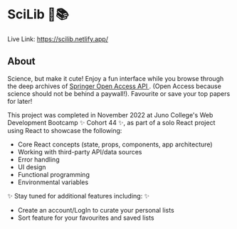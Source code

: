 # SciLib 🧪📚

Live Link: https://scilib.netlify.app/

## About

Science, but make it cute! Enjoy a fun interface while you browse through the deep archives of <a href='https://dev.springernature.com/'>Springer Open Access API </a>. (Open Access because science should not be behind a paywall!). Favourite or save your top papers for later!

This project was completed in November 2022 at Juno College's Web Development Bootcamp ✨ Cohort 44 ✨, as part of a solo React project using React to showcase the following:

- Core React concepts (state, props, components, app architecture)
- Working with third-party API/data sources
- Error handling
- UI design
- Functional programming
- Environmental variables

✨ Stay tuned for additional features including: ✨
- Create an account/LogIn to curate your personal lists
- Sort feature for your favourites and saved lists
